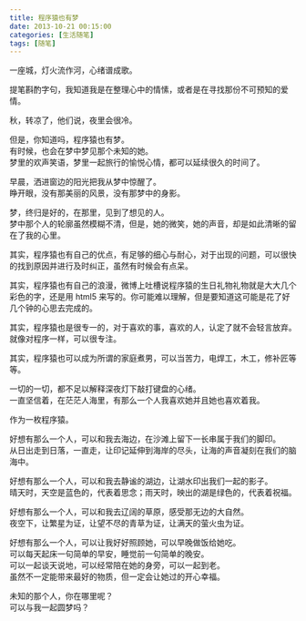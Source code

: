 ```yaml
---
title: 程序猿也有梦
date: 2013-10-21 00:15:00
categories: [生活随笔]
tags: [随笔]
---
```


一座城，灯火流作河，心绪谱成歌。

提笔斟酌字句，我知道我是在整理心中的情愫，或者是在寻找那份不可预知的爱情。

秋，转凉了，他们说，夜里会很冷。

但是，你知道吗，程序猿也有梦。  
有时候，也会在梦中梦见那个未知的她。  
梦里的欢声笑语，梦里一起旅行的愉悦心情，都可以延续很久的时间了。

早晨，洒进窗边的阳光把我从梦中惊醒了。  
睁开眼，没有那美丽的风景，没有那梦中的身影。

梦，终归是好的，在那里，见到了想见的人。  
梦中那个人的轮廓虽然模糊不清，但是，她的微笑，她的声音，却是如此清晰的留在了我的心里。

其实，程序猿也有自己的优点，有足够的细心与耐心，对于出现的问题，可以很快的找到原因并进行及时纠正，虽然有时候会有点呆。

其实，程序猿也有自己的浪漫，微博上吐槽说程序猿的生日礼物礼物就是大大几个彩色的字，还是用 html5 来写的。你可能难以理解，但是要知道这可能是花了好几个钟的心思去完成的。

其实，程序猿也是很专一的，对于喜欢的事，喜欢的人，认定了就不会轻言放弃。就像对程序一样，可以很专注。

其实，程序猿也可以成为所谓的家庭煮男，可以当苦力，电焊工，木工，修补匠等等。

一切的一切，都不足以解释深夜灯下敲打键盘的心绪。  
一直坚信着，在茫茫人海里，有那么一个人我喜欢她并且她也喜欢着我。

作为一枚程序猿。

好想有那么一个人，可以和我去海边，在沙滩上留下一长串属于我们的脚印。  
从日出走到日落，一直走，让印记延伸到海岸的尽头，让海的声音凝刻在我们的脑海中。

好想有那么一个人，可以和我去静谧的湖边，让湖水印出我们一起的影子。  
晴天时，天空是蓝色的，代表着思念；雨天时，映出的湖是绿色的，代表着祝福。

好想有那么一个人，可以和我去辽阔的草原，感受那无边的大自然。  
夜空下，让繁星为证，让望不尽的青草为证，让满天的萤火虫为证。

好想有那么一个人，可以让我好好照顾她，可以早晚做饭给她吃。  
可以每天起床一句简单的早安，睡觉前一句简单的晚安。  
可以一起谈天说地，可以经常陪在她的身旁，可以一起到老。  
虽然不一定能带来最好的物质，但一定会让她过的开心幸福。

未知的那个人，你在哪里呢？  
可以与我一起圆梦吗？